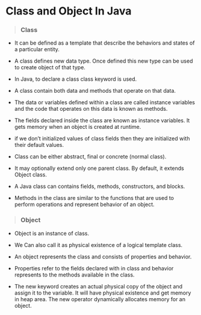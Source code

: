 # Class and Object In Java

> ### Class

- It can be defined as a template that describe the behaviors and states of a particular entity.

- A class defines new data type. Once defined this new type can be used to create object of that type.

- In Java, to declare a class class keyword is used.

- A class contain both data and methods that operate on that data.

- The data or variables defined within a class are called instance variables and the code that operates on this data is known as methods.

- The fields declared inside the class are known as instance variables. It gets memory when an object is created at runtime.

- if we don’t initialized values of class fields then they are initialized with their default values.

- Class can be either abstract, final or concrete (normal class).

- It may optionally extend only one parent class. By default, it extends Object class.

- A Java class can contains fields, methods, constructors, and blocks.

- Methods in the class are similar to the functions that are used to perform operations and represent behavior of an object.

> ### Object

- Object is an instance of class.

- We Can also call it as physical existence of a logical template class.

- An object represents the class and consists of properties and behavior.

- Properties refer to the fields declared with in class and behavior represents to the methods available in the class.

- The new keyword creates an actual physical copy of the object and assign it to the variable. It will have physical existence and get memory in heap area. The new operator dynamically allocates memory for an object.
